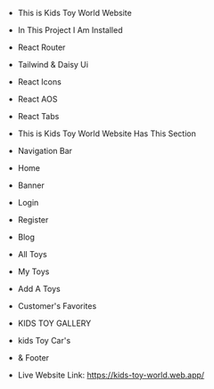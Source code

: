 * This is Kids Toy World Website
* In This Project I Am Installed
* React Router
* Tailwind & Daisy Ui
* React Icons
* React AOS
* React Tabs

* This is Kids Toy World Website Has This Section
* Navigation Bar
* Home
* Banner
* Login
* Register
* Blog
* All Toys
* My Toys
* Add A Toys
* Customer's Favorites
* KIDS TOY GALLERY
* kids Toy Car's
* & Footer

* Live Website Link: https://kids-toy-world.web.app/